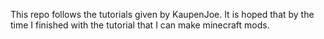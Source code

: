 This repo follows the tutorials given by KaupenJoe. It is hoped that by the time I finished with the tutorial that I can make minecraft mods.
